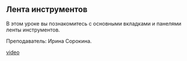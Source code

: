 ## Лента инструментов

В этом уроке вы познакомитесь с основными вкладками и панелями ленты инструментов.

Преподаватель: Ирина Сорокина.

[video](https://player.softculture.cc/embed/online/RVT/RVT_42.17.02_L2-3_Interface_Ribbon)
